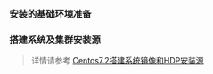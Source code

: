 ### 安装的基础环境准备


### 搭建系统及集群安装源

> 详情请参考 [Centos7.2搭建系统镜像和HDP安装源](https://github.com/ItdeerLab/itdeerlab-notes/blob/notes/HDP/CommonProblem/Centos7.2%E6%90%AD%E5%BB%BA%E7%B3%BB%E7%BB%9F%E9%95%9C%E5%83%8F%E5%92%8CHDP%E5%AE%89%E8%A3%85%E6%BA%90.md)



